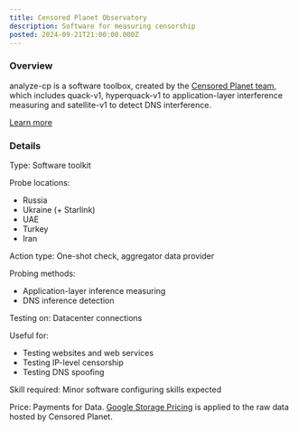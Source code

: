 ```yaml
---
title: Censored Planet Observatory
description: Software for measuring censorship
posted: 2024-09-21T21:00:00.000Z
---
```

### Overview

analyze-cp is a software toolbox, created by the [Censored Planet team](https://data.censoredplanet.org/), which includes quack-v1, hyperquack-v1 to application-layer interference measuring and satellite-v1 to detect DNS interference.

[Learn more](https://github.com/censoredplanet/censoredplanet)

### Details
Type: Software toolkit

Probe locations:
>
 - Russia
 - Ukraine (+ Starlink)
 - UAE
 - Turkey
 - Iran

Action type: One-shot check, aggregator data provider

Probing methods:
>
 - Application-layer inference measuring
 - DNS inference detection

Testing on: Datacenter connections

Useful for:
>
 - Testing websites and web services
 - Testing IP-level censorship
 - Testing DNS spoofing

Skill required: Minor software configuring skills expected

Price: Payments for Data. [Google Storage Pricing](https://cloud.google.com/storage/pricing) is applied to the raw data hosted by Censored Planet.
